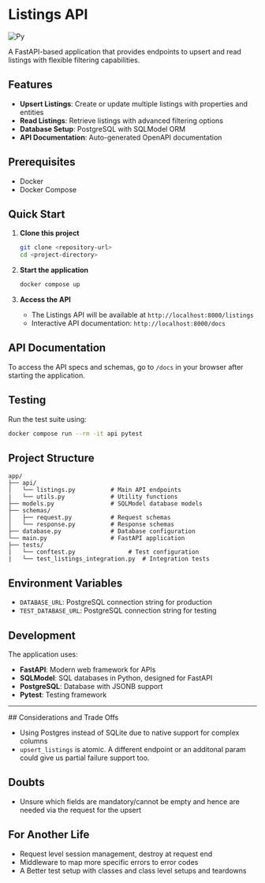 # Listings API

![Py](https://img.shields.io/badge/Python%3A%203.13-blue)

A FastAPI-based application that provides endpoints to upsert and read listings with flexible filtering capabilities.

## Features

- **Upsert Listings**: Create or update multiple listings with properties and entities
- **Read Listings**: Retrieve listings with advanced filtering options
- **Database Setup**: PostgreSQL with SQLModel ORM
- **API Documentation**: Auto-generated OpenAPI documentation

## Prerequisites

- Docker
- Docker Compose

## Quick Start

1. **Clone this project**
   ```bash
   git clone <repository-url>
   cd <project-directory>
   ```

2. **Start the application**
   ```bash
   docker compose up
   ```

3. **Access the API**
   - The Listings API will be available at `http://localhost:8000/listings`
   - Interactive API documentation: `http://localhost:8000/docs`

## API Documentation

To access the API specs and schemas, go to `/docs` in your browser after starting the application.

## Testing

Run the test suite using:

```bash
docker compose run --rm -it api pytest
```

## Project Structure

```
app/
├── api/
│   └── listings.py          # Main API endpoints
|   └── utils.py             # Utility functions
├── models.py                # SQLModel database models
├── schemas/
│   ├── request.py           # Request schemas
│   └── response.py          # Response schemas
├── database.py              # Database configuration
└── main.py                  # FastAPI application
├── tests/
|   └── conftest.py               # Test configuration
|   └── test_listings_integration.py  # Integration tests
```

## Environment Variables

- `DATABASE_URL`: PostgreSQL connection string for production
- `TEST_DATABASE_URL`: PostgreSQL connection string for testing

## Development

The application uses:
- **FastAPI**: Modern web framework for APIs
- **SQLModel**: SQL databases in Python, designed for FastAPI
- **PostgreSQL**: Database with JSONB support
- **Pytest**: Testing framework


<hr>
## Considerations and Trade Offs

- Using Postgres instead of SQLite due to native support for complex columns
- `upsert_listings` is atomic. A different endpoint or an additonal param could give us partial failure support too.

## Doubts

- Unsure which fields are mandatory/cannot be empty and hence are needed via the request for the upsert

## For Another Life

- Request level session management, destroy at request end
- Middleware to map more specific errors to error codes
- A Better test setup with classes and class level setups and teardowns
